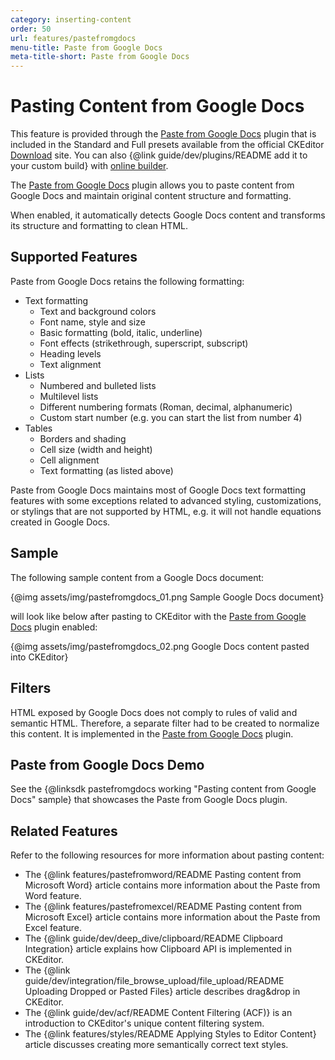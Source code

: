```yaml
---
category: inserting-content
order: 50
url: features/pastefromgdocs
menu-title: Paste from Google Docs
meta-title-short: Paste from Google Docs
---
```

<!--
Copyright (c) 2003-2019, CKSource - Frederico Knabben. All rights reserved.
For licensing, see LICENSE.md.
-->

# Pasting Content from Google Docs

<info-box info="">
    This feature is provided through the <a href="https://ckeditor.com/cke4/addon/pastefromgdocs">Paste from Google Docs</a> plugin that is included in the Standard and Full presets available from the official CKEditor <a href="https://ckeditor.com/ckeditor-4/download/">Download</a> site. You can also {@link guide/dev/plugins/README add it to your custom build} with <a href="https://ckeditor.com/cke4/builder">online builder</a>.
</info-box>

The [Paste from Google Docs](https://ckeditor.com/cke4/addon/pastefromgdocs) plugin allows you to paste content from Google Docs and maintain original content structure and formatting.

When enabled, it automatically detects Google Docs content and transforms its structure and formatting to clean HTML.

## Supported Features

Paste from Google Docs retains the following formatting:

* Text formatting
    * Text and background colors
    * Font name, style and size
    * Basic formatting (bold, italic, underline)
    * Font effects (strikethrough, superscript, subscript)
    * Heading levels
    * Text alignment
* Lists
    * Numbered and bulleted lists
    * Multilevel lists
    * Different numbering formats (Roman, decimal, alphanumeric)
    * Custom start number (e.g. you can start the list from number 4)
* Tables
    * Borders and shading
    * Cell size (width and height)
    * Cell alignment
    * Text formatting (as listed above)

Paste from Google Docs maintains most of Google Docs text formatting features with some exceptions related to advanced styling, customizations, or stylings that are not supported by HTML, e.g. it will not handle equations created in Google Docs.

## Sample

The following sample content from a Google Docs document:

{@img assets/img/pastefromgdocs_01.png Sample Google Docs document}

will look like below after pasting to CKEditor with the [Paste from Google Docs](https://ckeditor.com/cke4/addon/pastefromgdocs) plugin enabled:

{@img assets/img/pastefromgdocs_02.png Google Docs content pasted into CKEditor}

## Filters

HTML exposed by Google Docs does not comply to rules of valid and semantic HTML. Therefore, a separate filter had to be created to normalize this content. It is implemented in the [Paste from Google Docs](https://ckeditor.com/cke4/addon/pastefromgdocs) plugin.

## Paste from Google Docs Demo

See the {@linksdk pastefromgdocs working "Pasting content from Google Docs" sample} that showcases the Paste from Google Docs plugin.

## Related Features

Refer to the following resources for more information about pasting content:

* The {@link features/pastefromword/README Pasting content from Microsoft Word} article contains more information about the Paste from Word feature.
* The {@link features/pastefromexcel/README Pasting content from Microsoft Excel} article contains more information about the Paste from Excel feature.
* The {@link guide/dev/deep_dive/clipboard/README Clipboard Integration} article explains how Clipboard API is implemented in CKEditor.
* The {@link guide/dev/integration/file_browse_upload/file_upload/README Uploading Dropped or Pasted Files} article describes drag&drop in CKEditor.
* The {@link guide/dev/acf/README Content Filtering (ACF)} is an introduction to CKEditor's unique content filtering system.
* The {@link features/styles/README Applying Styles to Editor Content} article discusses creating more semantically correct text styles.
